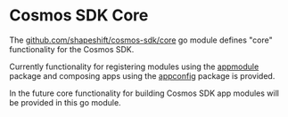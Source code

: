 # Cosmos SDK Core

The [github.com/shapeshift/cosmos-sdk/core](https://pkg.go.dev/github.com/shapeshift/cosmos-sdk/core) go module defines
"core" functionality for the Cosmos SDK.

Currently functionality for registering modules using the [appmodule](https://pkg.go.dev/github.com/shapeshift/cosmos-sdk/core/appmodule) 
package and composing apps using the [appconfig](https://pkg.go.dev/github.com/shapeshift/cosmos-sdk/core/appconfig)
package is provided.

In the future core functionality for building Cosmos SDK app modules will be
provided in this go module.
